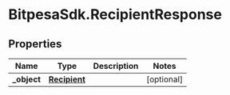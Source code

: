 # BitpesaSdk.RecipientResponse

## Properties
Name | Type | Description | Notes
------------ | ------------- | ------------- | -------------
**_object** | [**Recipient**](Recipient.md) |  | [optional] 


